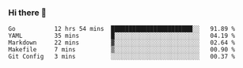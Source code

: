 ### Hi there 👋

<!--
**yeya24/yeya24** is a ✨ _special_ ✨ repository because its `README.md` (this file) appears on your GitHub profile.

Here are some ideas to get you started:

- 🔭 I’m currently working on ...
- 🌱 I’m currently learning ...
- 👯 I’m looking to collaborate on ...
- 🤔 I’m looking for help with ...
- 💬 Ask me about ...
- 📫 How to reach me: ...
- 😄 Pronouns: ...
- ⚡ Fun fact: ...
-->

<!--START_SECTION:waka-->
```text
Go           12 hrs 54 mins  ███████████████████████░░   91.89 % 
YAML         35 mins         █░░░░░░░░░░░░░░░░░░░░░░░░   04.19 % 
Markdown     22 mins         ▓░░░░░░░░░░░░░░░░░░░░░░░░   02.64 % 
Makefile     7 mins          ▒░░░░░░░░░░░░░░░░░░░░░░░░   00.90 % 
Git Config   3 mins          ░░░░░░░░░░░░░░░░░░░░░░░░░   00.37 % 
```
<!--END_SECTION:waka-->
